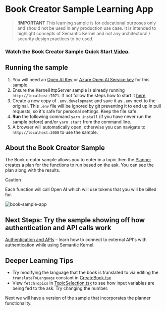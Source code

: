 # Book Creator Sample Learning App

> **!IMPORTANT**
> This learning sample is for educational purposes only and should not be used in any
> production use case. It is intended to highlight concepts of Semantic Kernel and not
> any architectural / security design practices to be used.

### Watch the Book Creator Sample Quick Start [Video](https://aka.ms/SK-Book-Creator).

## Running the sample

1. You will need an [Open AI Key](https://platform.openai.com/account/api-keys) or
   [Azure Open AI Service key](https://learn.microsoft.com/azure/cognitive-services/openai/quickstart)
   for this sample.
1. Ensure the KernelHttpServer sample is already running `http://localhost:7071`. If not follow the steps
   how to start it [here](../../dotnet/KernelHttpServer/README.md).
1. Create a new copy of `.env.development` and save it as `.env` next to the original. 
   This `.env` file will be ignored by git preventing it to end up in pull requests, so it's safe for personal settings. Keep the file safe.
1. **Run** the following command `yarn install` (if you have never run the sample before)
   and/or `yarn start` from the command line.
1. A browser will automatically open, otherwise you can navigate to `http://localhost:3000` to use the sample.

## About the Book Creator Sample

The Book creator sample allows you to enter in a topic then the
[Planner](https://aka.ms/sk/concepts/planner)
creates a plan for the functions to run based on the ask. You can see the plan along with the results.

> [!CAUTION]
> Each function will call Open AI which will use tokens that you will be billed for.

![book-sample-app](https://user-images.githubusercontent.com/5111035/219122383-6ee0e015-1251-4951-8a00-2c319ab034ca.gif)

## Next Steps: Try the sample showing off how authentication and API calls work

[Authentication and APIs](../auth-api-webapp-react/README.md) – learn how to connect
to external API's with authentication while using Semantic Kernel.

## Deeper Learning Tips

-   Try modifying the language that the book is translated to via editing
    the `translateToLanguage` constant in [CreateBook.tsx](src/components/CreateBook.tsx)
-   View `fetchTopics` in [TopicSelection.tsx](src/components/TopicSelection.tsx) to see
    how input variables are being fed to the ask. Try changing the number.

Next we will have a version of the sample that incorporates the planner functionality.
